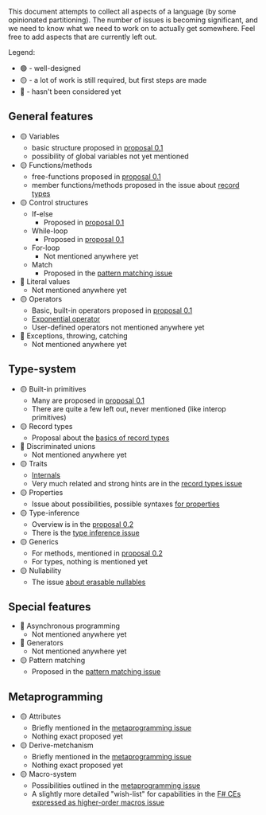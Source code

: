 <!-- Tracking issue for the feature-set -->

This document attempts to collect all aspects of a language (by some opinionated partitioning). The number of issues is becoming significant, and we need to know what we need to work on to actually get somewhere. Feel free to add aspects that are currently left out.

Legend:
- 🟢 - well-designed
- 🟡 - a lot of work is still required, but first steps are made
- 🔴 - hasn't been considered yet

## General features

 * 🟡 Variables
   * basic structure proposed in [proposal 0.1](https://github.com/LanguageDev/Fresh-Language-suggestions/issues/33)
   * possibility of global variables not yet mentioned
 * 🟡 Functions/methods
   * free-functions proposed in [proposal 0.1](https://github.com/LanguageDev/Fresh-Language-suggestions/issues/33)
   * member functions/methods proposed in the issue about [record types](https://github.com/LanguageDev/Fresh-Language-suggestions/issues/41)
 * 🟡 Control structures
   * If-else
     * Proposed in [proposal 0.1](https://github.com/LanguageDev/Fresh-Language-suggestions/issues/33)
   * While-loop
     * Proposed in [proposal 0.1](https://github.com/LanguageDev/Fresh-Language-suggestions/issues/33)
   * For-loop
     * Not mentioned anywhere yet
   * Match
     * Proposed in the [pattern matching issue](https://github.com/LanguageDev/Fresh-Language-suggestions/issues/44)
 * 🔴 Literal values
   * Not mentioned anywhere yet
 * 🟡 Operators
   * Basic, built-in operators proposed in [proposal 0.1](https://github.com/LanguageDev/Fresh-Language-suggestions/issues/33)
   * [Exponential operator](https://github.com/LanguageDev/Fresh-Language-suggestions/issues/34)
   * User-defined operators not mentioned anywhere yet
 * 🔴 Exceptions, throwing, catching
   * Not mentioned anywhere yet

## Type-system

 * 🟡 Built-in primitives
   * Many are proposed in [proposal 0.1](https://github.com/LanguageDev/Fresh-Language-suggestions/issues/33)
   * There are quite a few left out, never mentioned (like interop primitives)
 * 🟡 Record types
   * Proposal about the [basics of record types](https://github.com/LanguageDev/Fresh-Language-suggestions/issues/41)
 * 🔴 Discriminated unions
   * Not mentioned anywhere yet
 * 🟡 Traits
   * [Internals](https://github.com/LanguageDev/Fresh-Language-suggestions/issues/39)
   * Very much related and strong hints are in the [record types issue](https://github.com/LanguageDev/Fresh-Language-suggestions/issues/41)
 * 🟡 Properties
   * Issue about possibilities, possible syntaxes [for properties](https://github.com/LanguageDev/Fresh-Language-suggestions/issues/47)
 * 🟡 Type-inference
   * Overview is in the [proposal 0.2](https://github.com/LanguageDev/Fresh-Language-suggestions/issues/40)
   * There is the [type inference issue](https://github.com/LanguageDev/Fresh-Language-suggestions/issues/42)
 * 🟡 Generics
   * For methods, mentioned in [proposal 0.2](https://github.com/LanguageDev/Fresh-Language-suggestions/issues/40)
   * For types, nothing is mentioned yet
 * 🟡 Nullability
   * The issue [about erasable nullables](https://github.com/LanguageDev/Fresh-Language-suggestions/issues/24)

## Special features

 * 🔴 Asynchronous programming
   * Not mentioned anywhere yet
 * :red_circle: Generators
   * Not mentioned anywhere yet
 * 🟡 Pattern matching
   * Proposed in the [pattern matching issue](https://github.com/LanguageDev/Fresh-Language-suggestions/issues/44)

## Metaprogramming

 * 🟡 Attributes
   * Briefly mentioned in the [metaprogramming issue](https://github.com/LanguageDev/Fresh-Language-suggestions/issues/16)
   * Nothing exact proposed yet
 * 🟡 Derive-metchanism
   * Briefly mentioned in the [metaprogramming issue](https://github.com/LanguageDev/Fresh-Language-suggestions/issues/16)
   * Nothing exact proposed yet
 * 🟡 Macro-system
   * Possibilities outlined in the [metaprogramming issue](https://github.com/LanguageDev/Fresh-Language-suggestions/issues/16)
   * A slightly more detailed "wish-list" for capabilities in the [F# CEs expressed as higher-order macros issue](https://github.com/LanguageDev/Fresh-Language-suggestions/issues/29)
